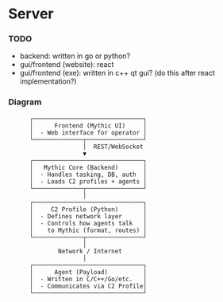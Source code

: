 # Server

### TODO
- backend: written in go or python?
- gui/frontend (website): react
- gui/frontend (exe): written in c++ qt gui? (do this after react implementation?)

### Diagram

          ┌───────────────────────────────┐
          │      Frontend (Mythic UI)     │
          │  - Web interface for operator │
          └──────────────┬────────────────┘
                         │  REST/WebSocket
                         ▼
          ┌───────────────────────────────┐
          │   Mythic Core (Backend)       │
          │  - Handles tasking, DB, auth  │
          │  - Loads C2 profiles + agents │
          └──────────────┬────────────────┘
                         │
          ┌───────────────────────────────┐
          │     C2 Profile (Python)       │
          │  - Defines network layer      │
          │  - Controls how agents talk   │
          │    to Mythic (format, routes) │
          └──────────────┬────────────────┘
                         │
                  Network / Internet
                         │
          ┌───────────────────────────────┐
          │      Agent (Payload)          │
          │  - Written in C/C++/Go/etc.   │
          │  - Communicates via C2 Profile│
          └───────────────────────────────┘

